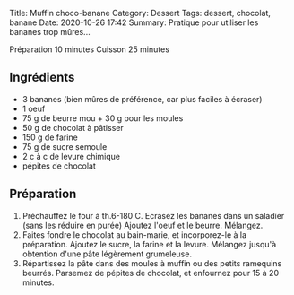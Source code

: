 Title: Muffin choco-banane
Category: Dessert
Tags: dessert, chocolat, banane
Date:  2020-10-26 17:42
Summary: Pratique pour utiliser les bananes trop mûres...

Préparation 10 minutes
Cuisson 25 minutes

## Ingrédients
- 3 bananes (bien mûres de préférence, car plus faciles à écraser)
- 1 oeuf
- 75 g de beurre mou + 30 g pour les moules
- 50 g de chocolat à pâtisser 
- 150 g de farine 
- 75 g de sucre semoule
- 2 c à c de levure chimique 
- pépites de chocolat

## Préparation
1. Préchauffez le four à th.6-180 C. Ecrasez les bananes dans un saladier (sans les réduire en purée) Ajoutez l'oeuf et le beurre. Mélangez.
2. Faites fondre le chocolat au bain-marie, et incorporez-le à la préparation. Ajoutez le sucre, la farine et la levure. Mélangez jusqu'à obtention d'une pâte légèrement grumeleuse.
3. Répartissez la pâte dans des moules à muffin ou des petits ramequins beurrés. Parsemez de pépites de chocolat, et enfournez pour 15 à 20 minutes.